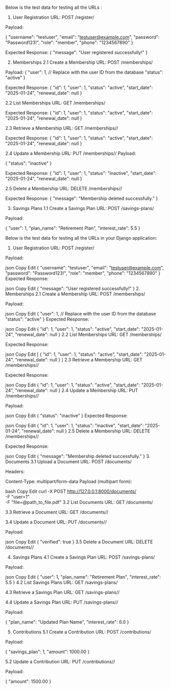 
Below is the test data for testing all the URLs :

1. User Registration
URL: POST /register/

Payload:

{
    "username": "testuser",
    "email": "testuser@example.com",
    "password": "Password123!",
    "role": "member",
    "phone": "1234567890"
}

Expected Response:
{
    "message": "User registered successfully!"
}


2. Memberships
2.1 Create a Membership
URL: POST /memberships/

Payload:
{
    "user": 1,  // Replace with the user ID from the database
    "status": "active"
}

Expected Response:
{
    "id": 1,
    "user": 1,
    "status": "active",
    "start_date": "2025-01-24",
    "renewal_date": null
}


2.2 List Memberships
URL: GET /memberships/

Expected Response:
{
        "id": 1,
        "user": 1,
        "status": "active",
        "start_date": "2025-01-24",
        "renewal_date": null
    }


2.3 Retrieve a Membership
URL: GET /memberships/<id>/

Expected Response:
{
    "id": 1,
    "user": 1,
    "status": "active",
    "start_date": "2025-01-24",
    "renewal_date": null
}


2.4 Update a Membership
URL: PUT /memberships/<id>/
Payload:

{
    "status": "inactive"
}

Expected Response:
{
    "id": 1,
    "user": 1,
    "status": "inactive",
    "start_date": "2025-01-24",
    "renewal_date": null
}


2.5 Delete a Membership
URL: DELETE /memberships/<id>/

Expected Response:
{
    "message": "Membership deleted successfully."
}


3. Savings Plans
1.1 Create a Savings Plan
URL: POST /savings-plans/

Payload:

{
    "user": 1,
    "plan_name": "Retirement Plan",
    "interest_rate": 5.5
}


Below is the test data for testing all the URLs in your Django application:

1. User Registration
URL: POST /register/

Payload:

json
Copy
Edit
{
    "username": "testuser",
    "email": "testuser@example.com",
    "password": "Password123!",
    "role": "member",
    "phone": "1234567890"
}
Expected Response:

json
Copy
Edit
{
    "message": "User registered successfully!"
}
2. Memberships
2.1 Create a Membership
URL: POST /memberships/

Payload:

json
Copy
Edit
{
    "user": 1,  // Replace with the user ID from the database
    "status": "active"
}
Expected Response:

json
Copy
Edit
{
    "id": 1,
    "user": 1,
    "status": "active",
    "start_date": "2025-01-24",
    "renewal_date": null
}
2.2 List Memberships
URL: GET /memberships/

Expected Response:

json
Copy
Edit
[
    {
        "id": 1,
        "user": 1,
        "status": "active",
        "start_date": "2025-01-24",
        "renewal_date": null
    }
]
2.3 Retrieve a Membership
URL: GET /memberships/<id>/

Expected Response:

json
Copy
Edit
{
    "id": 1,
    "user": 1,
    "status": "active",
    "start_date": "2025-01-24",
    "renewal_date": null
}
2.4 Update a Membership
URL: PUT /memberships/<id>/

Payload:

json
Copy
Edit
{
    "status": "inactive"
}
Expected Response:

json
Copy
Edit
{
    "id": 1,
    "user": 1,
    "status": "inactive",
    "start_date": "2025-01-24",
    "renewal_date": null
}
2.5 Delete a Membership
URL: DELETE /memberships/<id>/

Expected Response:

json
Copy
Edit
{
    "message": "Membership deleted successfully."
}
3. Documents
3.1 Upload a Document
URL: POST /documents/

Headers:

Content-Type: multipart/form-data
Payload (multipart form):

bash
Copy
Edit
curl -X POST http://127.0.0.1:8000/documents/ \
-F "user=1" \
-F "file=@path_to_file.pdf"
3.2 List Documents
URL: GET /documents/

3.3 Retrieve a Document
URL: GET /documents/<id>/

3.4 Update a Document
URL: PUT /documents/<id>/

Payload:

json
Copy
Edit
{
    "verified": true
}
3.5 Delete a Document
URL: DELETE /documents/<id>/

4. Savings Plans
4.1 Create a Savings Plan
URL: POST /savings-plans/

Payload:

json
Copy
Edit
{
    "user": 1,
    "plan_name": "Retirement Plan",
    "interest_rate": 5.5
}
4.2 List Savings Plans
URL: GET /savings-plans/

4.3 Retrieve a Savings Plan
URL: GET /savings-plans/<id>/

4.4 Update a Savings Plan
URL: PUT /savings-plans/<id>/

Payload:

{
    "plan_name": "Updated Plan Name",
    "interest_rate": 6.0
}


5. Contributions
5.1 Create a Contribution
URL: POST /contributions/

Payload:

{
    "savings_plan": 1,
    "amount": 1000.00
}

5.2 Update a Contribution
URL: PUT /contributions/<id>/

Payload:

{
    "amount": 1500.00
}
